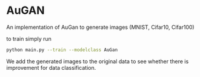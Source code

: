 # AuGAN

An implementation of AuGan to generate images (MNIST, Cifar10, Cifar100)


to train simply run
```bash
python main.py --train --modelclass AuGan
```

We add the generated images to the original data to see whether there is improvement for data classification.


